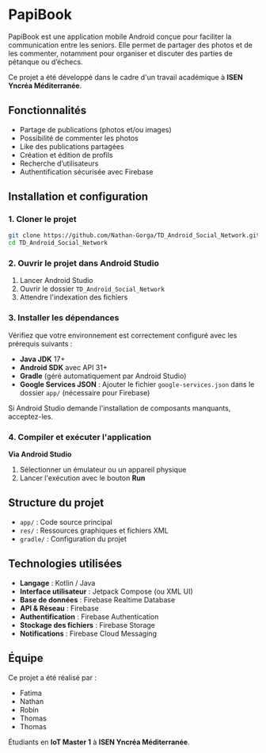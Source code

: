 # PapiBook

PapiBook est une application mobile Android conçue pour faciliter la communication entre les seniors. Elle permet de partager des photos et de les commenter, notamment pour organiser et discuter des parties de pétanque ou d’échecs.

Ce projet a été développé dans le cadre d'un travail académique à **ISEN Yncréa Méditerranée**.

## Fonctionnalités

- Partage de publications (photos et/ou images)
- Possibilité de commenter les photos
- Like des publications partagées
- Création et édition de profils
- Recherche d’utilisateurs
- Authentification sécurisée avec Firebase

## Installation et configuration

### 1. Cloner le projet

```bash
git clone https://github.com/Nathan-Gorga/TD_Android_Social_Network.git
cd TD_Android_Social_Network
```

### 2. Ouvrir le projet dans Android Studio

1. Lancer Android Studio
2. Ouvrir le dossier `TD_Android_Social_Network`
3. Attendre l'indexation des fichiers

### 3. Installer les dépendances

Vérifiez que votre environnement est correctement configuré avec les prérequis suivants :

- **Java JDK** 17+
- **Android SDK** avec API 31+
- **Gradle** (géré automatiquement par Android Studio)
- **Google Services JSON** : Ajouter le fichier `google-services.json` dans le dossier `app/` (nécessaire pour Firebase)

Si Android Studio demande l'installation de composants manquants, acceptez-les.

### 4. Compiler et exécuter l'application

**Via Android Studio**

1. Sélectionner un émulateur ou un appareil physique
2. Lancer l'exécution avec le bouton **Run**

## Structure du projet

- `app/` : Code source principal
- `res/` : Ressources graphiques et fichiers XML
- `gradle/` : Configuration du projet

## Technologies utilisées

- **Langage** : Kotlin / Java
- **Interface utilisateur** : Jetpack Compose (ou XML UI)
- **Base de données** : Firebase Realtime Database
- **API & Réseau** : Firebase
- **Authentification** : Firebase Authentication
- **Stockage des fichiers** : Firebase Storage
- **Notifications** : Firebase Cloud Messaging

## Équipe

Ce projet a été réalisé par :

- Fatima
- Nathan
- Robin
- Thomas
- Thomas

Étudiants en **IoT Master 1** à **ISEN Yncréa Méditerranée**.
